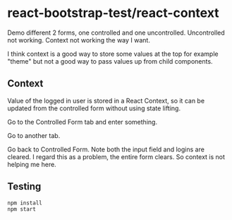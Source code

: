 # react-bootstrap-test/react-context

Demo different 2 forms, one controlled and one uncontrolled.
Uncontrolled not working. Context not working the way I want.

I think context is a good way to store some values at the top
for example "theme" but not a good way to pass values up
from child components.

## Context

Value of the logged in user is stored in a React Context, 
so it can be updated from the controlled form without using state lifting. 

Go to the Controlled Form tab and enter something.

Go to another tab.

Go back to Controlled Form. Note both the input field and logins are cleared. I regard this as a problem, the entire form clears.
So context is not helping me here.

## Testing

```bash
npm install
npm start
```
